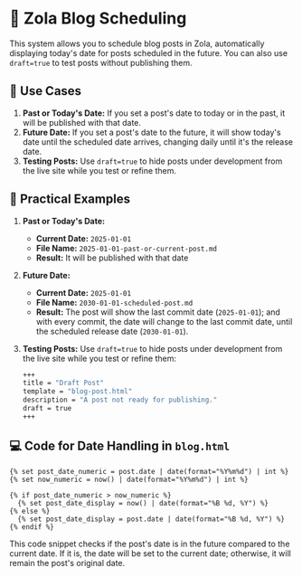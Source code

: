 ---
---
# 🔧 Zola Blog Scheduling
This system allows you to schedule blog posts in Zola, automatically displaying today's date for posts scheduled in the future. You can also use 
`draft=true` to test posts without publishing them.

## 📅 Use Cases
1. **Past or Today's Date:** If you set a post's date to today or in the past, it will be published with that date.
2. **Future Date:** If you set a post's date to the future, it will show today's date until the scheduled date arrives, changing daily until it's the release date.
3. **Testing Posts:** Use `draft=true` to hide posts under development from the live site while you test or refine them.

## 📝 Practical Examples
1. **Past or Today's Date:** 
    - **Current Date:** `2025-01-01`
    - **File Name:** `2025-01-01-past-or-current-post.md`
    - **Result:** It will be published with that date
2. **Future Date:** 
    - **Current Date:** `2025-01-01`
    - **File Name:** `2030-01-01-scheduled-post.md`
    - **Result:** The post will show the last commit date (`2025-01-01`); and with every commit, the date will change to the last commit date, until the scheduled release date (`2030-01-01`).
3. **Testing Posts:** Use `draft=true` to hide posts under development from the live site while you test or refine them:

    ```sh
    +++
    title = "Draft Post"
    template = "blog-post.html"
    description = "A post not ready for publishing."
    draft = true
    +++
    ```

## 💻 Code for Date Handling in `blog.html`
```jinja
{% set post_date_numeric = post.date | date(format="%Y%m%d") | int %}
{% set now_numeric = now() | date(format="%Y%m%d") | int %}

{% if post_date_numeric > now_numeric %}
  {% set post_date_display = now() | date(format="%B %d, %Y") %}
{% else %}
  {% set post_date_display = post.date | date(format="%B %d, %Y") %}
{% endif %}
```
This code snippet checks if the post's date is in the future compared to the current date. If it is, the date will be set to the current date; otherwise, it will remain the post's original date.